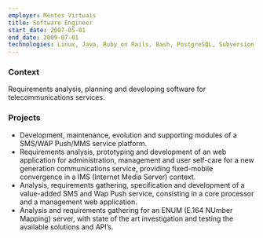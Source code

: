 ```yaml
---
employer: Mentes Virtuais
title: Software Engineer
start_date: 2007-05-01
end_date: 2009-07-01
technologies: Linux, Java, Ruby on Rails, Bash, PostgreSQL, Subversion, Git, CVS, Redmine
---
```


### Context
Requirements analysis, planning and developing software for telecommunications services.

### Projects
* Development, maintenance, evolution and supporting modules of a SMS/WAP Push/MMS service platform.
* Requirements analysis, prototyping and development of an web application for administration,
management and user self-care for a new generation communications service, providing fixed-mobile convergence in a IMS (Internet Media Server) context.
* Analysis, requirements gathering, specification and development of a value-added SMS and Wap Push service, consisting in a core processor and a management web application.
* Analysis and requirements gathering for an ENUM (E.164 NUmber Mapping) server, with state of the art investigation and testing the available solutions and API’s.
